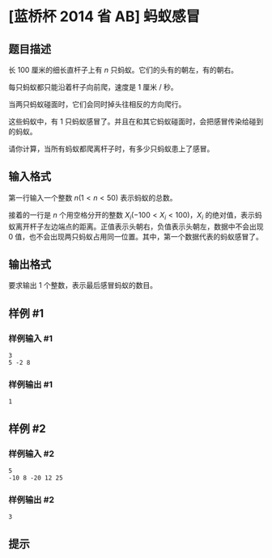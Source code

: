 # [蓝桥杯 2014 省 AB] 蚂蚁感冒

## 题目描述

长 $100$ 厘米的细长直杆子上有 $n$ 只蚂蚁。它们的头有的朝左，有的朝右。

每只蚂蚁都只能沿着杆子向前爬，速度是 $1$ 厘米 / 秒。

当两只蚂蚁碰面时，它们会同时掉头往相反的方向爬行。

这些蚂蚁中，有 $1$ 只蚂蚁感冒了。并且在和其它蚂蚁碰面时，会把感冒传染给碰到的蚂蚁。

请你计算，当所有蚂蚁都爬离杆子时，有多少只蚂蚁患上了感冒。

## 输入格式

第一行输入一个整数 $n(1<n<50)$ 表示蚂蚁的总数。

接着的一行是 $n$ 个用空格分开的整数 $X_i(-100<X_i<100)$，$X_i$ 的绝对值，表示蚂蚁离开杆子左边端点的距离。正值表示头朝右，负值表示头朝左，数据中不会出现 $0$ 值，也不会出现两只蚂蚁占用同一位置。其中，第一个数据代表的蚂蚁感冒了。



## 输出格式

要求输出 $1$ 个整数，表示最后感冒蚂蚁的数目。

## 样例 #1

### 样例输入 #1
```
3
5 -2 8
```

### 样例输出 #1

```
1
```

## 样例 #2

### 样例输入 #2
```
5
-10 8 -20 12 25
```

### 样例输出 #2

```
3
```

## 提示


